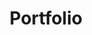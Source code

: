 ---
title: Portfolio
layout: collection
permalink: /portfolio/
collection: portfolio
sort_by: order
sort_order: reverse
entries_layout: grid
author_profile: true
header:
  overlay_image: https://source.unsplash.com/featured/?portfolio
  overlay_filter: 0.4
  caption: "Photo credit: [**Unsplash**](https://source.unsplash.com/featured/?portfolio)"
classes: wide
---